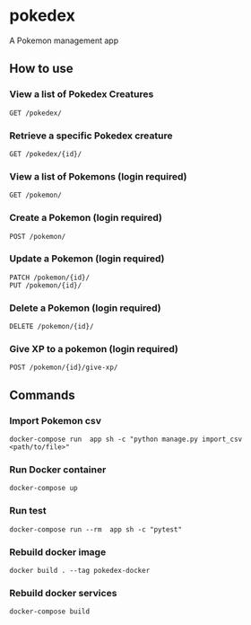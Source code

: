 # pokedex
A Pokemon management app

## How to use
### View a list of Pokedex Creatures

    GET /pokedex/
### Retrieve a specific Pokedex creature
    GET /pokedex/{id}/

### View a list of Pokemons (login required)
    GET /pokemon/

### Create a Pokemon (login required)
    POST /pokemon/

### Update a Pokemon (login required)
    PATCH /pokemon/{id}/
    PUT /pokemon/{id}/

### Delete a Pokemon (login required)
    DELETE /pokemon/{id}/
### Give XP to a pokemon (login required)
    POST /pokemon/{id}/give-xp/


## Commands

### Import Pokemon csv
    docker-compose run  app sh -c "python manage.py import_csv <path/to/file>"
### Run Docker container

    docker-compose up
### Run test

    docker-compose run --rm  app sh -c "pytest"

### Rebuild docker image
    docker build . --tag pokedex-docker
### Rebuild docker services

    docker-compose build
